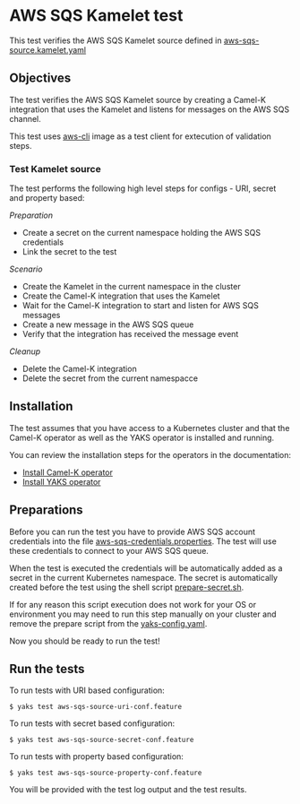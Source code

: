 # AWS SQS Kamelet test

This test verifies the AWS SQS Kamelet source defined in [aws-sqs-source.kamelet.yaml](aws-sqs-source.kamelet.yaml)

## Objectives

The test verifies the AWS SQS Kamelet source by creating a Camel-K integration that uses the Kamelet and listens for messages on the
AWS SQS channel.

This test uses [aws-cli](https://github.com/aws/aws-cli) image as a test client for extecution of validation steps.

### Test Kamelet source

The test performs the following high level steps for configs - URI, secret and property based:

*Preparation*
- Create a secret on the current namespace holding the AWS SQS credentials
- Link the secret to the test

*Scenario* 
- Create the Kamelet in the current namespace in the cluster
- Create the Camel-K integration that uses the Kamelet
- Wait for the Camel-K integration to start and listen for AWS SQS messages
- Create a new message in the AWS SQS queue
- Verify that the integration has received the message event

*Cleanup*
- Delete the Camel-K integration
- Delete the secret from the current namespacce

## Installation

The test assumes that you have access to a Kubernetes cluster and that the Camel-K operator as well as the YAKS operator is installed
and running.

You can review the installation steps for the operators in the documentation:

- [Install Camel-K operator](https://camel.apache.org/camel-k/latest/installation/installation.html)
- [Install YAKS operator](https://github.com/citrusframework/yaks#installation)

## Preparations

Before you can run the test you have to provide AWS SQS account credentials into the file [aws-sqs-credentials.properties](aws-sqs-credentials.properties). The test will use these credentials to connect to your AWS SQS queue.

When the test is executed the credentials will be automatically added as a secret in the current Kubernetes namespace. The secret is automatically created before the test using
the shell script [prepare-secret.sh](prepare-secret.sh).

If for any reason this script execution does not work for your OS or environment you may need to run this step manually on your cluster and
remove the prepare script from the [yaks-config.yaml](yaks-config.yaml).

Now you should be ready to run the test!

## Run the tests
To run tests with URI based configuration: 

```shell script
$ yaks test aws-sqs-source-uri-conf.feature
```
To run tests with secret based configuration:

```shell script
$ yaks test aws-sqs-source-secret-conf.feature
```
To run tests with property based configuration:

```shell script
$ yaks test aws-sqs-source-property-conf.feature
```

You will be provided with the test log output and the test results.
